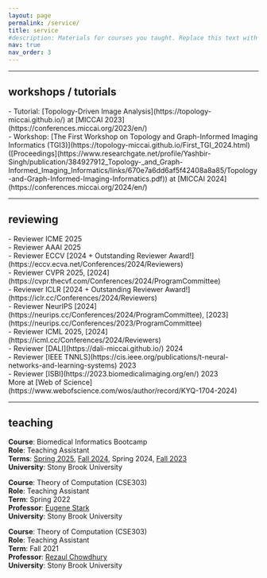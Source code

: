 ```yaml
---
layout: page
permalink: /service/
title: service
#description: Materials for courses you taught. Replace this text with your description.
nav: true
nav_order: 3
---
```

***
<h2>workshops / tutorials</h2>
- Tutorial: [Topology-Driven Image Analysis](https://topology-miccai.github.io/) at [MICCAI 2023](https://conferences.miccai.org/2023/en/)<br>
- Workshop: [The First Workshop on Topology and Graph-Informed Imaging Informatics (TGI3)](https://topology-miccai.github.io/First_TGI_2024.html) ([Proceedings](https://www.researchgate.net/profile/Yashbir-Singh/publication/384927912_Topology-_and_Graph-Informed_Imaging_Informatics/links/670e7a6dd6af5f42408a8a85/Topology-and-Graph-Informed-Imaging-Informatics.pdf)) at [MICCAI 2024](https://conferences.miccai.org/2024/en/)<br>

***
<h2>reviewing</h2>
- Reviewer ICME 2025 <br>
- Reviewer AAAI 2025 <br>
- Reviewer ECCV [2024 + Outstanding Reviewer Award!](https://eccv.ecva.net/Conferences/2024/Reviewers) <br>
- Reviewer CVPR 2025, [2024](https://cvpr.thecvf.com/Conferences/2024/ProgramCommittee) <br>
- Reviewer ICLR [2024 + Outstanding Reviewer Award!](https://iclr.cc/Conferences/2024/Reviewers) <br>
- Reviewer NeurIPS [2024](https://neurips.cc/Conferences/2024/ProgramCommittee), [2023](https://neurips.cc/Conferences/2023/ProgramCommittee) <br>
- Reviewer ICML 2025, [2024](https://icml.cc/Conferences/2024/Reviewers) <br>
- Reviewer [DALI](https://dali-miccai.github.io/) 2024 <br>
- Reviewer [IEEE TNNLS](https://cis.ieee.org/publications/t-neural-networks-and-learning-systems) 2023 <br>
- Reviewer [ISBI](https://2023.biomedicalimaging.org/en/) 2023<br>
More at [Web of Science](https://www.webofscience.com/wos/author/record/KYQ-1704-2024) <br>

***
<h2>teaching</h2>

<b>Course</b>: Biomedical Informatics Bootcamp<br>
<b>Role</b>: Teaching Assistant<br>
<b>Terms</b>: <a href="https://bmi.stonybrookmedicine.edu/Bootcamp/Bootcamp-Spring-2025">Spring 2025</a>, <a href="https://bmi.stonybrookmedicine.edu/Bootcamp/Bootcamp-Fall-2024">Fall 2024</a>, Spring 2024, <a href="https://bmi.stonybrookmedicine.edu/bootcamp2023/overview">Fall 2023</a><br>
<b>University</b>: Stony Brook University <br>

<b>Course</b>: Theory of Computation (CSE303)<br>
<b>Role</b>: Teaching Assistant<br>
<b>Term</b>: Spring 2022<br>
<b>Professor</b>:  <a href="http://bsd7.cs.sunysb.edu/~stark/">Eugene Stark</a> <br>
<b>University</b>: Stony Brook University <br>

<b>Course</b>: Theory of Computation (CSE303)<br>
<b>Role</b>: Teaching Assistant<br>
<b>Term</b>: Fall 2021<br>
<b>Professor</b>: <a href="https://www3.cs.stonybrook.edu/~rezaul/">Rezaul Chowdhury</a> <br>
<b>University</b>: Stony Brook University <br>
